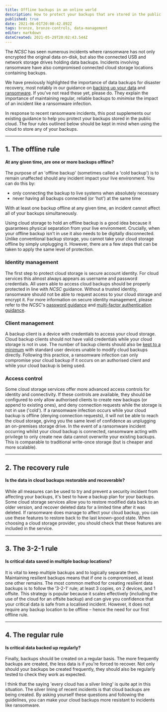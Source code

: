 ```yaml
---
title: Offline backups in an online world
description: How to protect your backups that are stored in the public cloud.
published: true
date: 2021-06-01T20:00:42.892Z
tags: bronze, bronze-controls, data-management
editor: markdown
dateCreated: 2021-05-29T20:02:43.544Z
---
```


The *NCSC* has seen numerous incidents where ransomware has not only encrypted the original data on-disk, but also the connected USB and network storage drives holding data backups. Incidents involving ransomware have also compromised connected cloud storage locations containing backups.

We have previously highlighted the importance of data backups for disaster recovery, most notably in our guidance on [backing up your data](https://www.ncsc.gov.uk/collection/small-business-guide/backing-your-data) and [ransomware](https://www.ncsc.gov.uk/guidance/protecting-your-organisation-ransomware). If you've not read these yet, please do. They explain the importance of maintaining regular, reliable backups to *minimise* the impact of an incident like a ransomware infection.

In response to recent ransomware incidents, this post supplements our existing guidance to help you protect your backups stored in the public cloud. The four rules outlined below should be kept in mind when using the cloud to store any of your backups.

---

## 1\. The offline rule

#### **At any given time, are one or more backups offline?**

The purpose of an 'offline backup' (sometimes called a 'cold backup') is to remain unaffected should any incident impact your live environment. You can do this by:

-   only connecting the backup to live systems when absolutely necessary
-   never having all backups connected (or 'hot') at the same time

With at least one backup offline at any given time, an incident cannot affect all of your backups simultaneously.

Using cloud storage to hold an offline backup is a good idea because it guarantees physical separation from your live environment. Crucially, when your offline backup isn't in use it also needs to be digitally disconnected. Unlike conventional backup storage, you cannot take your cloud storage offline by simply unplugging it. However, there are a few steps that can be taken to apply the same level of protection.

### **Identity management**

The first step to protect cloud storage is secure account identity. For cloud services this almost always appears as username and password credentials. All users able to access cloud backups should be properly protected in line with *NCSC* guidance. Without a trusted identity, ransomware should not be able to request access to your cloud storage and encrypt it. For more information on secure identity management, please refer to the *NCSC*'s [password guidance](https://www.ncsc.gov.uk/collection/top-tips-for-staying-secure-online?curPage=/collection/top-tips-for-staying-secure-online/use-a-strong-and-separate-password-for-email) and [multi-factor authentication guidance](https://www.ncsc.gov.uk/guidance/multi-factor-authentication-online-services).

### **Client management**

A backup client is a device with credentials to access your cloud storage. Cloud backup clients should not have valid credentials while your cloud storage is not in use. The number of backup clients should also be [kept to a minimum](https://www.ncsc.gov.uk/collection/10-steps-to-cyber-security?curPage=/collection/10-steps-to-cyber-security/the-10-steps/managing-user-privileges) with standard user devices unable to modify cloud backups directly. Following this practice, a ransomware infection can only compromise your cloud backup if it occurs on an authorised client and while your cloud backup is being used.

### **Access control**

Some cloud storage services offer more advanced access controls for identity and connectivity. If these controls are available, they should be configured to only allow authorised clients to create new backups (or append to existing ones), and deny connection requests while the storage is not in use ('cold'). If a ransomware infection occurs while your cloud backup is offline (denying connection requests), it will not be able to reach the cloud storage, giving you the same level of confidence as unplugging an on-premises storage drive. In the event of a ransomware incident occurring whilst your cloud backup is connected, ransomware acting with privilege to only create new data cannot overwrite your existing backups. This is comparable to traditional write-once storage (but is cheaper and more scalable).

---

## 2\. The recovery rule

#### **Is the data in cloud backups restorable and recoverable?**

While all measures can be used to try and prevent a security incident from affecting your backups, it's best to have a backup plan for your backups. Some cloud storage services allow you to restore modified data back to an older version, and recover deleted data for a limited time after it was deleted. If ransomware does manage to affect your cloud backup, you can use these features to restore back to the last known-good state. When choosing a cloud storage provider, you should check that these features are included in the service.

---

## 3\. The 3-2-1 rule

#### **Is critical data saved in multiple backup locations?**

It is vital to keep multiple backups and to logically separate them. Maintaining resilient backups means that if one is compromised, at least one other remains. The most common method for creating resilient data backups is to follow the ’3-2-1’ rule; at least 3 copies, on 2 devices, and 1 offsite. This strategy is popular because it scales effectively (including the use of the cloud for an offsite backup) and can give you confidence that your critical data is safe from a localised incident. However, it does not require any backup location to be offline – hence the need for our first offline rule.

---

## 4\. The regular rule

#### **Is critical data backed up regularly?**

Finally, backups should be created on a regular basis. The more frequently backups are created, the less data is if you're forced to recover. Not only should your backups be created frequently, they should also be regularly tested to check they work as expected.

I think that the saying 'every cloud has a silver lining' is quite apt in this situation. The silver lining of recent incidents is that cloud backups are being created. By asking yourself these questions and following the guidelines, you can make your cloud backups more resistant to incidents like ransomware.